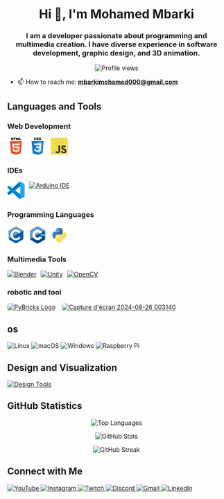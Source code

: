 <h1 align="center">Hi 👋, I'm Mohamed Mbarki</h1>
<h3 align="center">I am a developer passionate about programming and multimedia creation. I have diverse experience in software development, graphic design, and 3D animation.</h3>

<p align="center">
    <img src="https://komarev.com/ghpvc/?username=dextertaha&label=Profile%20views&color=0e75b6&style=flat" alt="Profile views">
</p>

- 📫 How to reach me: **mbarkimohamed000@gmail.com**

## Languages and Tools

### Web Development
<div style="display: flex; gap: 10px;">
    <a href="https://www.w3.org/html/" target="_blank" rel="noreferrer">
        <img src="https://raw.githubusercontent.com/devicons/devicon/master/icons/html5/html5-original-wordmark.svg" alt="HTML5" width="40" height="40">
    </a>
    <a href="https://www.w3schools.com/css/" target="_blank" rel="noreferrer">
        <img src="https://raw.githubusercontent.com/devicons/devicon/master/icons/css3/css3-original-wordmark.svg" alt="CSS3" width="40" height="40">
    </a>
    <a href="https://developer.mozilla.org/en-US/docs/Web/JavaScript" target="_blank" rel="noreferrer">
        <img src="https://raw.githubusercontent.com/devicons/devicon/master/icons/javascript/javascript-original.svg" alt="JavaScript" width="40" height="40">
    </a>
</div>

### IDEs
<div style="display: flex; gap: 10px;">
    <a href="https://code.visualstudio.com/" target="_blank" rel="noreferrer">
        <img src="https://raw.githubusercontent.com/devicons/devicon/master/icons/vscode/vscode-original.svg" alt="VS Code" width="40" height="40">
    </a>
    <a href="https://www.arduino.cc/" target="_blank" rel="noreferrer">
        <img src="https://cdn.worldvectorlogo.com/logos/arduino-1.svg" alt="Arduino IDE" width="40" height="40">
    </a>
</div>

### Programming Languages
<div style="display: flex; gap: 10px;">
    <a href="https://www.cprogramming.com/" target="_blank" rel="noreferrer">
        <img src="https://raw.githubusercontent.com/devicons/devicon/master/icons/c/c-original.svg" alt="C" width="40" height="40">
    </a>
    <a href="https://www.w3schools.com/cpp/" target="_blank" rel="noreferrer">
        <img src="https://raw.githubusercontent.com/devicons/devicon/master/icons/cplusplus/cplusplus-original.svg" alt="C++" width="40" height="40">
    </a>
    <a href="https://www.python.org" target="_blank" rel="noreferrer">
        <img src="https://raw.githubusercontent.com/devicons/devicon/master/icons/python/python-original.svg" alt="Python" width="40" height="40">
    </a>
</div>

### Multimedia Tools
<div style="display: flex; gap: 10px;">
    <a href="https://www.blender.org/" target="_blank" rel="noreferrer">
        <img src="https://download.blender.org/branding/community/blender_community_badge_white.svg" alt="Blender" width="40" height="40">
    </a>
    <a href="https://unity.com/" target="_blank" rel="noreferrer">
        <img src="https://www.vectorlogo.zone/logos/unity3d/unity3d-icon.svg" alt="Unity" width="40" height="40">
    </a>
    <a href="https://opencv.org/" target="_blank" rel="noreferrer">
        <img src="https://www.vectorlogo.zone/logos/opencv/opencv-icon.svg" alt="OpenCV" width="40" height="40">
    </a>
</div>

### robotic and tool

<div style="display: flex; gap: 15px; align-items: center;">
    <!-- Lien vers PyBricks -->
    <a href="https://pybricks.com/" target="_blank" rel="noreferrer">
        <img src="https://github.com/user-attachments/assets/cf6f005f-117e-4622-895a-0a03242523a4" 
             alt="PyBricks Logo" 
             width="50" 
             height="50"
             style="border-radius: 5px;">
    </a>
    <a href="https://studio.io/" target="_blank" rel="noreferrer">
        <img src="https://github.com/user-attachments/assets/af5648fd-f371-40b5-93ec-43709cdf3abd" 
             alt="Capture d'écran 2024-08-26 003140" 
             width="50" 
             height="50"
             style="border-radius: 5px;">
    </a>
</div>


</div>


</div>

## os


<img src="https://img.icons8.com/color/48/000000/linux.png" alt="Linux" width="40" height="40"/> <img src="https://img.icons8.com/color/48/000000/mac-os.png" alt="macOS" width="40" height="40"/> <img src="https://img.icons8.com/color/48/000000/windows-10.png" alt="Windows" width="40" height="40"/> <img src="https://img.icons8.com/color/48/000000/raspberry-pi.png" alt="Raspberry Pi" width="40"  
height="40"/>






## Design and Visualization
<p align="left">
    <a href="https://skillicons.dev">
        <img src="https://skillicons.dev/icons?i=figma,ai,ae,ps,pr" alt="Design Tools" />
    </a>
</p>

## GitHub Statistics
<div align="center">
    <p>
        <img src="https://github-readme-stats.vercel.app/api/top-langs?username=mohammedmbarki&show_icons=true&locale=en&layout=compact" alt="Top Languages">
    </p>
    <p>
        <img src="https://github-readme-stats.vercel.app/api?username=mohammedmbarki&show_icons=true&locale=en" alt="GitHub Stats">
    </p>
    <p>
        <img src="https://github-readme-streak-stats.herokuapp.com/?user=mohammedmbarki" alt="GitHub Streak">
    </p>
</div>

## Connect with Me
<div align="left">
    <a href="https://www.youtube.com" target="_blank" rel="noreferrer">
        <img src="https://img.shields.io/static/v1?message=YouTube&logo=youtube&label=&color=FF0000&logoColor=white&labelColor=&style=for-the-badge" height="35" alt="YouTube">
    </a>
    <a href="https://www.instagram.com" target="_blank" rel="noreferrer">
        <img src="https://img.shields.io/static/v1?message=Instagram&logo=instagram&label=&color=E4405F&logoColor=white&labelColor=&style=for-the-badge" height="35" alt="Instagram">
    </a>
    <a href="https://www.twitch.tv" target="_blank" rel="noreferrer">
        <img src="https://img.shields.io/static/v1?message=Twitch&logo=twitch&label=&color=9146FF&logoColor=white&labelColor=&style=for-the-badge" height="35" alt="Twitch">
    </a>
    <a href="https://discord.com" target="_blank" rel="noreferrer">
        <img src="https://img.shields.io/static/v1?message=Discord&logo=discord&label=&color=7289DA&logoColor=white&labelColor=&style=for-the-badge" height="35" alt="Discord">
    </a>
    <a href="mailto:mohammedmbarki@gmail.com" target="_blank" rel="noreferrer">
        <img src="https://img.shields.io/static/v1?message=Gmail&logo=gmail&label=&color=D14836&logoColor=white&labelColor=&style=for-the-badge" height="35" alt="Gmail">
    </a>
    <a href="https://www.linkedin.com" target="_blank" rel="noreferrer">
        <img src="https://img.shields.io/static/v1?message=LinkedIn&logo=linkedin&label=&color=0077B5&logoColor=white&labelColor=&style=for-the-badge" height="35" alt="LinkedIn">
    </a>
</div>



